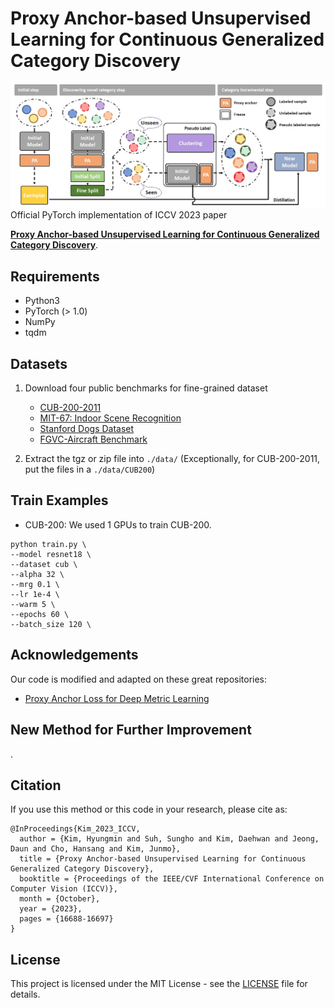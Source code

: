 
# Proxy Anchor-based Unsupervised Learning for Continuous Generalized Category Discovery
![teaser](assets/teaser.jpg)
Official PyTorch implementation of ICCV 2023 paper

[**Proxy Anchor-based Unsupervised Learning for Continuous Generalized Category Discovery**](https://arxiv.org/abs/2307.10943).

## Requirements
- Python3
- PyTorch (> 1.0)
- NumPy
- tqdm

## Datasets
1. Download four public benchmarks for fine-grained dataset
   - [CUB-200-2011](http://www.vision.caltech.edu/visipedia-data/CUB-200-2011/CUB_200_2011.tgz)
   - [MIT-67: Indoor Scene Recognition](http://groups.csail.mit.edu/vision/LabelMe/NewImages/indoorCVPR_09.tar)
   - [Stanford Dogs Dataset](http://vision.stanford.edu/aditya86/ImageNetDogs/images.tar)
   - [FGVC-Aircraft Benchmark](https://www.robots.ox.ac.uk/~vgg/data/fgvc-aircraft/archives/fgvc-aircraft-2013b.tar.gz)

2. Extract the tgz or zip file into `./data/` (Exceptionally, for CUB-200-2011, put the files in a `./data/CUB200`)

## Train Examples
- CUB-200: We used 1 GPUs to train CUB-200.
```
python train.py \
--model resnet18 \
--dataset cub \
--alpha 32 \
--mrg 0.1 \
--lr 1e-4 \
--warm 5 \
--epochs 60 \
--batch_size 120 \
```

## Acknowledgements
Our code is modified and adapted on these great repositories:

- [Proxy Anchor Loss for Deep Metric Learning](https://github.com/tjddus9597/Proxy-Anchor-CVPR2020)

## New Method for Further Improvement
.

## Citation
If you use this method or this code in your research, please cite as:

    @InProceedings{Kim_2023_ICCV,
      author = {Kim, Hyungmin and Suh, Sungho and Kim, Daehwan and Jeong, Daun and Cho, Hansang and Kim, Junmo},
      title = {Proxy Anchor-based Unsupervised Learning for Continuous Generalized Category Discovery},
      booktitle = {Proceedings of the IEEE/CVF International Conference on Computer Vision (ICCV)},
      month = {October},
      year = {2023},
      pages = {16688-16697}
    }


## License
This project is licensed under the MIT License - see the [LICENSE](LICENSE) file for details.
